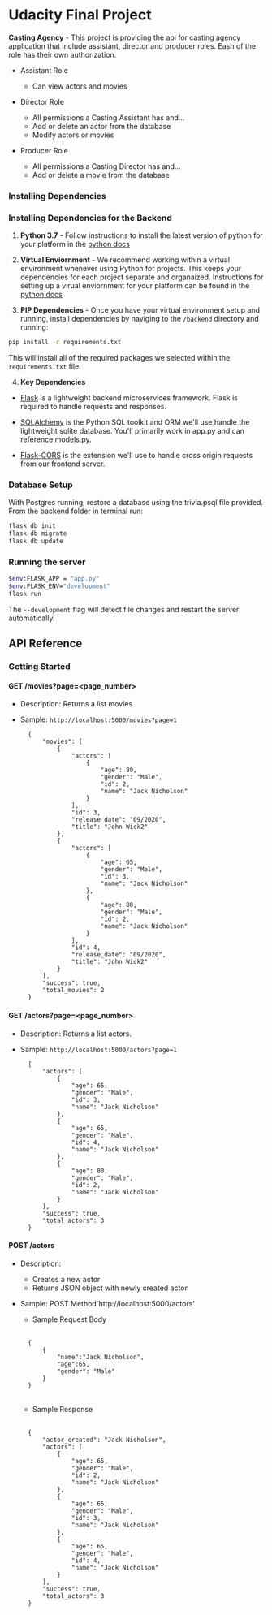 # Udacity Final Project 

**Casting Agency** - This project is providing the api for casting agency application that include assistant, director and producer roles. Eash of the role has their own authorization.

- Assistant Role
    - Can view actors and movies

- Director Role
    - All permissions a Casting Assistant has and…
    - Add or delete an actor from the database
    - Modify actors or movies

- Producer Role
    - All permissions a Casting Director has and…
    - Add or delete a movie from the database

### Installing Dependencies

### Installing Dependencies for the Backend

1. **Python 3.7** - Follow instructions to install the latest version of python for your platform in the [python docs](https://docs.python.org/3/using/unix.html#getting-and-installing-the-latest-version-of-python)


2. **Virtual Enviornment** - We recommend working within a virtual environment whenever using Python for projects. This keeps your dependencies for each project separate and organaized. Instructions for setting up a virual enviornment for your platform can be found in the [python docs](https://packaging.python.org/guides/installing-using-pip-and-virtual-environments/)


3. **PIP Dependencies** - Once you have your virtual environment setup and running, install dependencies by naviging to the `/backend` directory and running:
```bash
pip install -r requirements.txt
```
This will install all of the required packages we selected within the `requirements.txt` file.


4. **Key Dependencies**
 - [Flask](http://flask.pocoo.org/)  is a lightweight backend microservices framework. Flask is required to handle requests and responses.

 - [SQLAlchemy](https://www.sqlalchemy.org/) is the Python SQL toolkit and ORM we'll use handle the lightweight sqlite database. You'll primarily work in app.py and can reference models.py. 

 - [Flask-CORS](https://flask-cors.readthedocs.io/en/latest/#) is the extension we'll use to handle cross origin requests from our frontend server. 

 ### Database Setup
With Postgres running, restore a database using the trivia.psql file provided. From the backend folder in terminal run:
```bash
flask db init
flask db migrate 
flask db update
```

### Running the server

```bash
$env:FLASK_APP = "app.py"
$env:FLASK_ENV="development"
flask run
```

The `--development` flag will detect file changes and restart the server automatically.

## API Reference

### Getting Started
#### GET /movies?page=<page_number>

* Description: Returns a list movies.
* Sample: `http://localhost:5000/movies?page=1`<br>

        {
            "movies": [
                {
                    "actors": [
                        {
                            "age": 80,
                            "gender": "Male",
                            "id": 2,
                            "name": "Jack Nicholson"
                        }
                    ],
                    "id": 3,
                    "release_date": "09/2020",
                    "title": "John Wick2"
                },
                {
                    "actors": [
                        {
                            "age": 65,
                            "gender": "Male",
                            "id": 3,
                            "name": "Jack Nicholson"
                        },
                        {
                            "age": 80,
                            "gender": "Male",
                            "id": 2,
                            "name": "Jack Nicholson"
                        }
                    ],
                    "id": 4,
                    "release_date": "09/2020",
                    "title": "John Wick2"
                }
            ],
            "success": true,
            "total_movies": 2
        }


#### GET /actors?page=<page_number>

* Description: Returns a list actors.
* Sample: `http://localhost:5000/actors?page=1`<br>

        {
            "actors": [
                {
                    "age": 65,
                    "gender": "Male",
                    "id": 3,
                    "name": "Jack Nicholson"
                },
                {
                    "age": 65,
                    "gender": "Male",
                    "id": 4,
                    "name": "Jack Nicholson"
                },
                {
                    "age": 80,
                    "gender": "Male",
                    "id": 2,
                    "name": "Jack Nicholson"
                }
            ],
            "success": true,
            "total_actors": 3
        }

#### POST /actors

* Description:
  * Creates a new actor
  * Returns JSON object with newly created actor
* Sample: POST Method`http://localhost:5000/actors'

    - Sample Request Body
    <br>

        {            
            {
                "name":"Jack Nicholson",
                "age":65,
                "gender": "Male"
            }
        }
        
    <br>

    - Sample Response
    <br> 

        {
            "actor_created": "Jack Nicholson",
            "actors": [
                {
                    "age": 65,
                    "gender": "Male",
                    "id": 2,
                    "name": "Jack Nicholson"
                },
                {
                    "age": 65,
                    "gender": "Male",
                    "id": 3,
                    "name": "Jack Nicholson"
                },
                {
                    "age": 65,
                    "gender": "Male",
                    "id": 4,
                    "name": "Jack Nicholson"
                }
            ],
            "success": true,
            "total_actors": 3
        }

